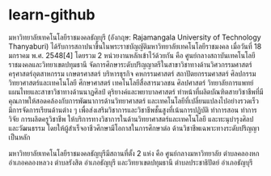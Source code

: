 # learn-github

มหาวิทยาลัยเทคโนโลยีราชมงคลธัญบุรี (อังกฤษ: Rajamangala University of Technology Thanyaburi) ได้รับการสถาปนาขึ้นในพระราชบัญญัติมหาวิทยาลัยเทคโนโลยีราชมงคล เมื่อวันที่ 18 มกราคม พ.ศ. 2548[4] โดยรวม 2 หน่วยงานหลักเข้าไว้ด้วยกัน คือ ศูนย์กลางสถาบันเทคโนโลยีราชมงคลและวิทยาเขตปทุมธานี จัดการศึกษาระดับปริญญาตรีในสาขาวิชาทางด้านวิศวกรรมศาสตร์ ครุศาสตร์อุตสาหกรรม เกษตรศาสตร์ บริหารธุรกิจ คหกรรมศาสตร์ สถาปัตยกรรมศาสตร์ ศิลปกรรม วิทยาศาสตร์และเทคโนโลยี ศึกษาศาสตร์ เทคโนโลยีสื่อสารมวลชน ศิลปศาสตร์ วิทยาลัยการแพทย์แผนไทยและสาขาวิชาทางด้านนาฏศิลป์ ดุริยางค์และพยาบาลศาสตร์ ทำหน้าที่ผลิตบัณฑิตสายวิชาชีพที่มีคุณภาพให้สอดคล้องกับการพัฒนาการด้านวิทยาศาสตร์ และเทคโนโลยีที่เปลี่ยนแปลงไปอย่างรวดเร็ว มีการจัดการเรียนด้านต่าง ๆ เพื่อส่งเสริมวิชาการและวิชาชีพชั้นสูงที่เน้นการปฏิบัติ ทำการสอน ทำการวิจัย การผลิตครูวิชาชีพ ให้บริการทางวิชาการในด้านวิทยาศาสตร์และเทคโนโลยี และทะนุบำรุงศิลปและวัฒนธรรม โดยให้ผู้สำเร็จอาชีวศึกษามีโอกาสในการศึกษาต่อ ด้านวิชาชีพเฉพาะทางระดับปริญญาเป็นหลัก

มหาวิทยาลัยเทคโนโลยีราชมงคลธัญบุรีมีสถานที่ตั้ง 2 แห่ง คือ ศูนย์กลางมหาวิทยาลัย ตำบลคลองหก อำเภอคลองหลวง ตำบลรังสิต อำเภอธัญบุรี และวิทยาเขตปทุมธานี ตำบลประชาธิปัตย์ อำเภอธัญบุรี

